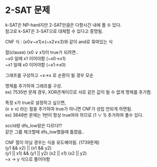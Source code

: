 # 2-SAT 문제

k-SAT은 NP-hard지만 2-SAT만큼은 다항시간 내에 풀 수 있다.  
참고로 k-SAT은 3-SAT으로 대체할 수 있다고 증명됨.  

CNF 식 : (x0∨~x1)∧(~x2∨x3)와 같이 and로 묶여있는 식  

절(clause) (x0 ∨ x1)이 true가 되려면..  
~x0 일때 x1 이어야함 (~x0->x1)  
~x1 일때 x0 이어야함 (~x1->x0)  

그래프를 구성하고 ~x->x 로 순환이 될 경우 모순  

명제를 추가하여 그래프를 구성.  
ex) 7535번 문제 경우, XOR관계이므로 서로 같은 값이 될 수 없게 명제를 추가함.  
  
  
특정 x가 true로 설정하고 싶으면,  
(x ∨ x) 라는 절을 추가하여 true가 아니면 CNF가 성립 안되게 하면됨.  
ex) 3648번 문제는 1번이 항상 true여야 하므로 (1 ∨ 1) 추가하여 풀수 있다.  
  
  
sccId랑 dfs_low랑은 다르다!?  
같은 그룹 체크할때 dfs_low했을때 틀렸음..  

CNF 절이 아닐 경우는 식을 유도해야됨.  (1739문제)  
(y1 && x2) || (x1 && y2)  
(y1 || x1) && (y1 || y2) (x2 || x1) (x2 || y2)  
~x -> y 식으로 풀어야함  
